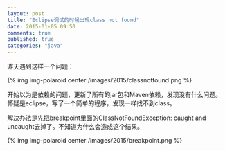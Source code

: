 ```yaml
---
layout: post
title: "Eclipse调试的时候出现class not found"
date: 2015-01-05 09:50
comments: true
published: true
categories: "java"
---
```

  昨天遇到这样一个问题：

  {% img img-polaroid center /images/2015/classnotfound.png %}

  开始以为是依赖的问题，更新了所有的jar包和Maven依赖，发现没有什么问题。怀疑是eclipse，写了一个简单的程序，发现一样找不到class。

  解决办法是先把breakpoint里面的ClassNotFoundException: caught and uncaught去掉了。不知道为什么会造成这个结果。

  {% img img-polaroid center /images/2015/breakpoint.png %}